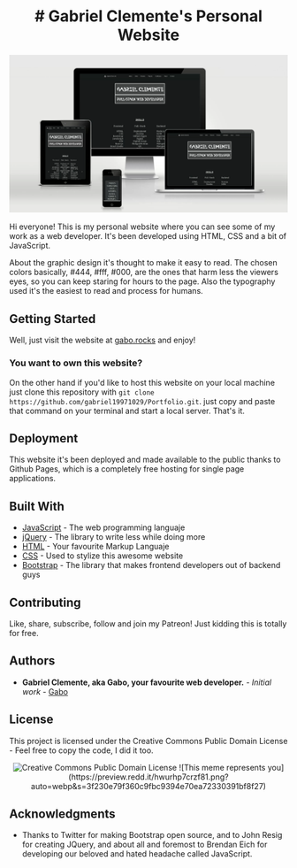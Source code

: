 <h1 align="center"><strong># Gabriel Clemente's Personal Website</strong></h1>


![Web Mockup](Mockup.png)


Hi everyone! This is my personal website where you can see some of my work as a web developer. It's been developed using HTML, CSS and a bit of JavaScript. 

About the graphic design it's thought to make it easy to read. The chosen colors basically, #444, #fff, #000, are the ones that harm less the viewers eyes, so you can keep staring for hours to the page. Also the typography used it's the easiest to read and process for humans. 

## Getting Started

Well, just visit the website at [gabo.rocks](https://gabo.rocks) and enjoy! 

### You want to own this website?

On the other hand if you'd like to host this website on your local machine just clone this repository with ```git clone https://github.com/gabriel19971029/Portfolio.git```. just copy and paste that command on your terminal and start a local server. That's it.

## Deployment

This website it's been deployed and made available to the public thanks to Github Pages, which is a completely free hosting for single page applications.

## Built With

* [JavaScript](https://www.javascript.com/) - The web programming languaje
* [jQuery](https://jquery.com/) - The library to write less while doing more
* [HTML](https://html.com/) - Your favourite Markup Languaje
* [CSS](https://www.css3.info/) - Used to stylize this awesome website
* [Bootstrap](https://getbootstrap.com/) - The library that makes frontend developers out of backend guys

## Contributing

  Like, share, subscribe, follow and join my Patreon! Just kidding this is totally for free. 

## Authors

* **Gabriel Clemente, aka Gabo, your favourite web developer.** - *Initial work* - [Gabo](https://github.com/gabriel19971029)

## License

This project is licensed under the Creative Commons Public Domain License - Feel free to copy the code, I did it too.

<p align="center">
  <img 
    width="300"
    height="300"
    src="https://upload.wikimedia.org/wikipedia/commons/thumb/8/84/Public_Domain_Mark_button.svg/220px-Public_Domain_Mark_button.svg.png"
    alt="Creative Commons Public Domain License"
  >
![This meme represents you](https://preview.redd.it/hwurhp7crzf81.png?auto=webp&s=3f230e79f360c9fbc9394e70ea72330391bf8f27)

## Acknowledgments

* Thanks to Twitter for making Bootstrap open source, and to John Resig for creating JQuery, and about all and foremost to Brendan Eich for developing our beloved and hated headache called JavaScript.
